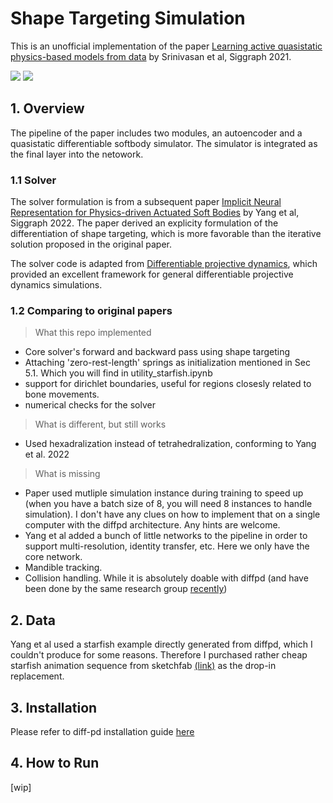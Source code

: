 # Shape Targeting Simulation

This is an unofficial implementation of the paper 
[Learning active quasistatic physics-based models from data](https://pages.cs.wisc.edu/~qisiw/SIG.html) by Srinivasan et al, Siggraph 2021.

![]('readme/hex.gif')
![]('readme/default.gif')

## 1. Overview
The pipeline of the paper includes two modules, an autoencoder and a quasistatic differentiable softbody simulator. The simulator is integrated as the final layer into the netowork. 

### 1.1 Solver
The solver formulation is from a subsequent paper [Implicit Neural Representation for Physics-driven Actuated Soft Bodies](https://studios.disneyresearch.com/app/uploads/2022/07/Implicit_Neural_Representation_for_Physics-driven_Actuated_Soft_Bodies_final-1.pdf) by Yang et al, Siggraph 2022. The paper derived an explicity formulation of the differentiation of shape targeting, which is more favorable than the iterative solution proposed in the original paper. 

The solver code is adapted from [Differentiable projective dynamics](https://github.com/mit-gfx/diff_pd_public), which provided an excellent framework for general differentiable projective dynamics simulations.

### 1.2 Comparing to original papers
> What this repo implemented
* Core solver's forward and backward pass using shape targeting
* Attaching 'zero-rest-length' springs as initialization mentioned in Sec 5.1.
Which you will find in utility_starfish.ipynb
* support for dirichlet boundaries, useful for regions closesly related to bone movements.
* numerical checks for the solver

> What is different, but still works
* Used hexadralization instead of tetrahedralization, conforming to Yang et al. 2022

> What is missing
* Paper used mutliple simulation instance during training to speed up (when you have a batch size of 8, you will need 8 instances to handle simulation). I don't have any clues on how to implement that on a single computer with the diffpd architecture. Any hints are welcome.
* Yang et al added a bunch of little networks to the pipeline in order to support multi-resolution, identity transfer, etc. Here we only have the core network.
* Mandible tracking.
* Collision handling. While it is absolutely doable with diffpd (and have been done by the same research group [recently](https://studios.disneyresearch.com/app/uploads/2023/11/An-Implicit-Physical-Face-Model-Driven-by-Expression-and-Style-Paper.pdf))

## 2. Data
Yang et al used a starfish example directly generated from diffpd, which I couldn't produce for some reasons. Therefore I purchased rather cheap starfish animation sequence from sketchfab [(link)](https://sketchfab.com/3d-models/lowpoly-starfish-43c0d848da2d43d8a145046d12bf63b4) as the drop-in replacement.

## 3. Installation
Please refer to diff-pd installation guide [here](https://github.com/mit-gfx/diff_pd_public/tree/master)

## 4. How to Run
[wip]